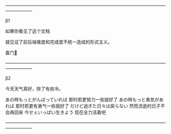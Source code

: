 ——————————————————————————————————————————

β1

如果你看见了这个文档

就见证了前后端难度和完成度不统一造成的形式主义。

嘉门🙏

——————————————————————————————————————————

β2

今天天气真好，除了有些冷。

あの時もっとがんばっていれば
那时若更努力一些就好了
あの時もっと勇気があれば
那时若更有勇气一些就好了
だけど過ぎた日々は戻らない
然而流逝的日子不会再回来
今せぇいっぱい生きよう
现在全力活着吧

——————————————————————————————————————————
